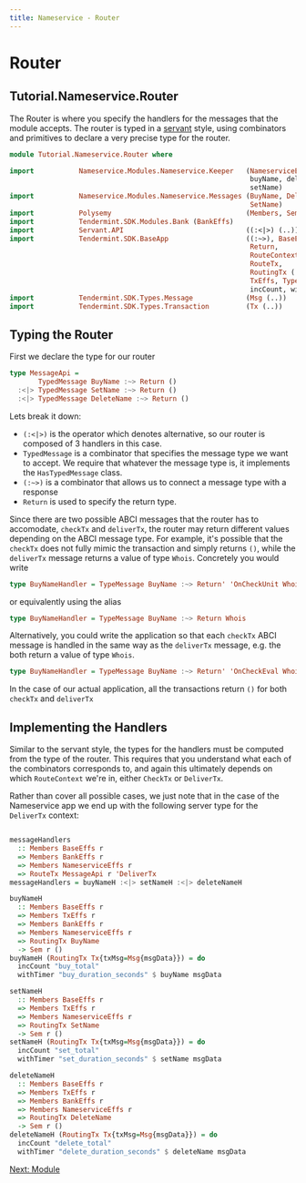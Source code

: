 ```yaml
---
title: Nameservice - Router
---
```


# Router

## Tutorial.Nameservice.Router

The Router is where you specify the handlers for the messages that the module accepts. The router is typed in a [servant](https://hackage.haskell.org/package/servant) style, using combinators and primitives to declare a very precise type for the router.

~~~ haskell
module Tutorial.Nameservice.Router where

import           Nameservice.Modules.Nameservice.Keeper   (NameserviceEffs,
                                                           buyName, deleteName,
                                                           setName)
import           Nameservice.Modules.Nameservice.Messages (BuyName, DeleteName,
                                                           SetName)
import           Polysemy                                 (Members, Sem)
import           Tendermint.SDK.Modules.Bank (BankEffs)
import           Servant.API                              ((:<|>) (..))
import           Tendermint.SDK.BaseApp                   ((:~>), BaseEffs,
                                                           Return,
                                                           RouteContext (..),
                                                           RouteTx,
                                                           RoutingTx (..),
                                                           TxEffs, TypedMessage,
                                                           incCount, withTimer)
import           Tendermint.SDK.Types.Message             (Msg (..))
import           Tendermint.SDK.Types.Transaction         (Tx (..))

~~~

## Typing the Router

First we declare the type for our router

~~~ haskell
type MessageApi =
       TypedMessage BuyName :~> Return ()
  :<|> TypedMessage SetName :~> Return ()
  :<|> TypedMessage DeleteName :~> Return ()
~~~

Lets break it down:

- `(:<|>)` is the operator which denotes alternative, so our router is composed of 3 handlers in this case.
- `TypedMessage` is a combinator that specifies the message type we want to accept. We require that whatever the message type is, it implements the `HasTypedMessage` class.
- `(:~>)` is a combinator that allows us to connect a message type with a response
- `Return` is used to specify the return type.

Since there are two possible ABCI messages that the router has to accomodate, `checkTx` and `deliverTx`, the router may return different values depending on the ABCI message type. For example, it's possible that the `checkTx` does not fully mimic the transaction and simply returns `()`, while the `deliverTx` message returns a value of type `Whois`. Concretely you would write

~~~ haskell ignore
type BuyNameHandler = TypeMessage BuyName :~> Return' 'OnCheckUnit Whois
~~~

or equivalently using the alias

~~~ haskell ignore
type BuyNameHandler = TypeMessage BuyName :~> Return Whois
~~~

 Alternatively, you could write the application so that each `checkTx` ABCI message is handled in the same way as the `deliverTx` message, e.g. the both return a value of type `Whois`.

~~~ haskell ignore
type BuyNameHandler = TypeMessage BuyName :~> Return' 'OnCheckEval Whois
~~~


In the case of our actual application, all the transactions return `()` for both `checkTx` and `deliverTx`

## Implementing the Handlers

Similar to the servant style, the types for the handlers must be computed from the type of the router. This requires that you understand what each of the combinators corresponds to, and again this ultimately depends on which `RouteContext` we're in, either `CheckTx` or `DeliverTx`.

Rather than cover all possible cases, we just note that in the case of the Nameservice app we end up with the following server type for the `DeliverTx` context:

~~~ haskell

messageHandlers
  :: Members BaseEffs r
  => Members BankEffs r
  => Members NameserviceEffs r
  => RouteTx MessageApi r 'DeliverTx
messageHandlers = buyNameH :<|> setNameH :<|> deleteNameH

buyNameH
  :: Members BaseEffs r
  => Members TxEffs r
  => Members BankEffs r
  => Members NameserviceEffs r
  => RoutingTx BuyName
  -> Sem r ()
buyNameH (RoutingTx Tx{txMsg=Msg{msgData}}) = do
  incCount "buy_total"
  withTimer "buy_duration_seconds" $ buyName msgData

setNameH
  :: Members BaseEffs r
  => Members TxEffs r
  => Members NameserviceEffs r
  => RoutingTx SetName
  -> Sem r ()
setNameH (RoutingTx Tx{txMsg=Msg{msgData}}) = do
  incCount "set_total"
  withTimer "set_duration_seconds" $ setName msgData

deleteNameH
  :: Members BaseEffs r
  => Members TxEffs r
  => Members BankEffs r
  => Members NameserviceEffs r
  => RoutingTx DeleteName
  -> Sem r ()
deleteNameH (RoutingTx Tx{txMsg=Msg{msgData}}) = do
  incCount "delete_total"
  withTimer "delete_duration_seconds" $ deleteName msgData

  ~~~


[Next: Module](Module.md)
